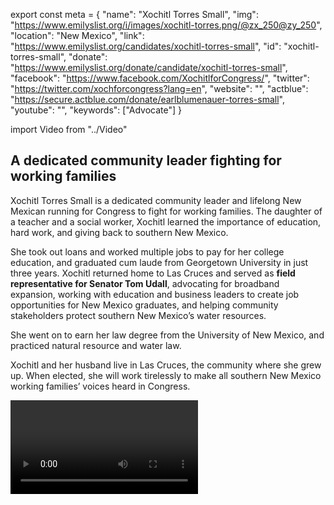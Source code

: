 export const meta = {
  "name": "Xochitl Torres Small",
  "img": "https://www.emilyslist.org/i/images/xochitl-torres.png/@zx_250@zy_250",
  "location": "New Mexico",
  "link": "https://www.emilyslist.org/candidates/xochitl-torres-small",
  "id": "xochitl-torres-small",
  "donate": "https://www.emilyslist.org/donate/candidate/xochitl-torres-small",
  "facebook": "https://www.facebook.com/XochitlforCongress/",
  "twitter": "https://twitter.com/xochforcongress?lang=en",
  "website": "",
  "actblue": "https://secure.actblue.com/donate/earlblumenauer-torres-small",
  "youtube": "",
  "keywords": ["Advocate"]
}

import Video from "../Video"

## A dedicated community leader fighting for working families

Xochitl Torres Small is a dedicated community leader and lifelong New Mexican running for Congress to fight for working families. The daughter of a teacher and a social worker, Xochitl learned the importance of education, hard work, and giving back to southern New Mexico.

She took out loans and worked multiple jobs to pay for her college education, and graduated cum laude from Georgetown University in just three years. Xochitl returned home to Las Cruces and served as **field representative for Senator Tom Udall**, advocating for broadband expansion, working with education and business leaders to create job opportunities for New Mexico graduates, and helping community stakeholders protect southern New Mexico’s water resources.

She went on to earn her law degree from the University of New Mexico, and practiced natural resource and water law.

Xochitl and her husband live in Las Cruces, the community where she grew up. When elected, she will work tirelessly to make all southern New Mexico working families’ voices heard in Congress.

<Video id="1KIasK8mdPM" />

## A champion for Southern New Mexico working families

Xochitl is running for Congress to expand economic opportunity for southern New Mexico working families and to create good-paying jobs. She is an advocate for expanding all Americans’ access to quality, affordable health care, and when elected she will fight back against any attempts to undo the progress we’ve worked so hard to make. Xochitl’s grandmother immigrated from Mexico, and she grew up hearing the story of how she worked hard in the fields to build her American dream. As a law clerk for a federal judge, Xochitl saw firsthand how broken our immigration system is — and when elected, she will fight tirelessly for commonsense reforms that strengthen our communities and help grow our economy. She is dedicated to fighting for all southern New Mexicans, including the most vulnerable members of her community and she volunteers at a homeless shelter giving counsel to those in need. She serves on the board of a local nonprofit food center, and works to build a healthy, sustainable, and fair food system in southern New Mexico. She is a fierce advocate for protecting our precious natural resources and when elected, she will fight to make sure that New Mexico’s economy works for all.

## An opportunity to flip a seat and take back the House

Xochitl is running for the open seat vacated by extreme Republican Congressman Steve Pearce, who is running for Governor of New Mexico. This is a high-stakes race, and with Congresswoman Michelle Lujan Grisham running for governor, this is an opportunity to ensure that New Mexico Latinas continue to have a voice in Washington. Xochitl is an outstanding leader running a strong grassroots campaign, and she has what it takes to flip this critical seat. Let’s show her our full support, and help this champion for working families bring new leadership to southern New Mexico — and let’s take back the House.

